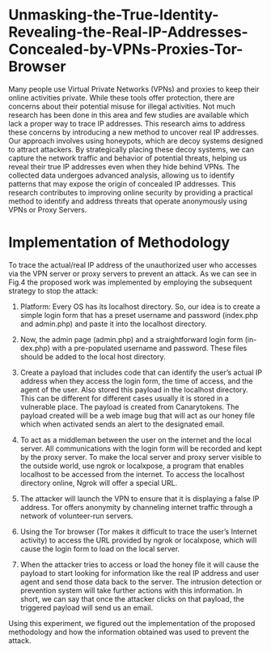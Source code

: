 # Unmasking-the-True-Identity-Revealing-the-Real-IP-Addresses-Concealed-by-VPNs-Proxies-Tor-Browser
Many people use Virtual Private Networks (VPNs) and proxies to keep their online activities private. While these tools offer protection, there are concerns about their potential misuse for illegal activities. Not much research has been done in this area and few studies are available which lack a proper way to trace IP addresses. This research aims to address these concerns by introducing a new method to uncover real IP addresses. Our approach involves using honeypots, which are decoy systems designed to attract attackers. By strategically placing these decoy systems, we can capture the network traffic and behavior of potential threats, helping us reveal their true IP addresses even when they hide behind VPNs. The collected data undergoes advanced analysis, allowing us to identify patterns that may expose the origin of concealed IP addresses. This research contributes to improving online security by providing a practical method to identify and address threats that operate anonymously using VPNs or Proxy Servers. 
# Implementation of Methodology
To trace the actual/real IP address of the unauthorized user who accesses via the VPN server or proxy servers to prevent an attack. As we can see in Fig.4 the proposed work was implemented by employing the subsequent strategy to stop the attack:

1. Platform: Every OS has its localhost directory. So, our idea is to create a simple login form that has a preset username and password (index.php and admin.php) and paste it into the localhost directory.

2. Now, the admin page (admin.php) and a straightforward login form (in-dex.php) with a pre-populated username and password. These files should be added to the local host directory.

3. Create a payload that includes code that can identify the user’s actual IP address when they access the login form, the time of access, and the agent of the user. Also stored this payload in the localhost directory. This can be different for different cases usually it is stored in a vulnerable place. The payload is created from Canarytokens. The payload created will be a web image bug that will act as our honey file which when activated sends an alert to the designated email.

4. To act as a middleman between the user on the internet and the local server. All communications with the login form will be recorded and kept by the proxy server. To make the local server and proxy server visible to the outside world, use ngrok or localxpose, a program that enables localhost to be accessed from the internet. To access the localhost directory online, Ngrok will offer a special URL.

5. The attacker will launch the VPN to ensure that it is displaying a false IP address. Tor offers anonymity by channeling internet traffic through a network of volunteer-run servers.

6. Using the Tor browser (Tor makes it difficult to trace the user’s Internet activity) to access the URL provided by ngrok or localxpose, which will cause the login form to load on the local server.

7. When the attacker tries to access or load the honey file it will cause the payload to start looking for information like the real IP address and user agent and send those data back to the server. The intrusion detection or prevention system will take further actions with this information. In short, we can say that once the attacker clicks on that payload, the triggered payload will send us an email.

Using this experiment, we figured out the implementation of the proposed methodology and how the information obtained was used to prevent the attack.

